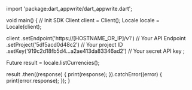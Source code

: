 import 'package:dart_appwrite/dart_appwrite.dart';

void main() { // Init SDK
  Client client = Client();
  Locale locale = Locale(client);

  client
    .setEndpoint('https://[HOSTNAME_OR_IP]/v1') // Your API Endpoint
    .setProject('5df5acd0d48c2') // Your project ID
    .setKey('919c2d18fb5d4...a2ae413da83346ad2') // Your secret API key
  ;

  Future result = locale.listCurrencies();

  result
    .then((response) {
      print(response);
    }).catchError((error) {
      print(error.response);
  });
}
